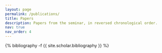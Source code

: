 ```yaml
---
layout: page
permalink: /publications/
title: Papers
description: Papers from the seminar, in reversed chronological order. 
nav: true
nav_order: 4
---
```

<!-- _pages/publications.md -->
<div class="publications">

{% bibliography -f {{ site.scholar.bibliography }} %}

</div>
